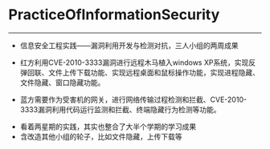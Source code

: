 # PracticeOfInformationSecurity
---
- 信息安全工程实践——漏洞利用开发与检测对抗，三人小组的两周成果

- 红方利用CVE-2010-3333漏洞进行远程木马植入windows XP系统，实现反弹回联、文件上传下载功能、实现远程桌面和鼠标操作功能，实现进程隐藏、文件隐藏、窗口隐藏功能。
- 蓝方需要作为受害机的网关，进行网络传输过程检测和拦截、CVE-2010-3333漏洞利用代码运行监测和拦截、终端隐藏行为检测等功能。

* 看着两星期的实践，其实也整合了大半个学期的学习成果
* 含改造其他小组的轮子，比如文件隐藏，上传下载等